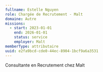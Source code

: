 ```yaml
---
fullname: Estelle Nguyen
role: Chargée de Recrutement - Malt
domaine: Autre
missions:
  - start: 2023-01-01
    end: 2026-01-01
    status: service
    employer: Malt
memberType: attributaire
uuid: e2fa9bcd-cde0-44ec-8904-1bcf9a6a3531
---
```

Consultante en Recrutement chez Malt